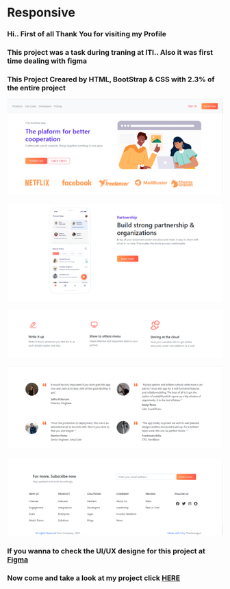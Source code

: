 # Responsive

### Hi.. First of all Thank You for visiting my Profile
### This project was a task during traning at ITI.. Also it was first time dealing with figma 

<div>
     <h3>This Project Creared by HTML, BootStrap & CSS with 2.3% of the entire project</h3>
  <img src="https://github.com/MahmoudElHassan/BootStrap/blob/main/Readme%20Image/1.png" width="">
     <h4></h4>
  <img src="https://github.com/MahmoudElHassan/BootStrap/blob/main/Readme%20Image/2.png" width="">
     <h4></h4>
  <img src="https://github.com/MahmoudElHassan/BootStrap/blob/main/Readme%20Image/3.png" width="">
     <h4></h4>
  <img src="https://github.com/MahmoudElHassan/BootStrap/blob/main/Readme%20Image/4.png" width="">
     <h4></h4>
  <img src="https://github.com/MahmoudElHassan/BootStrap/blob/main/Readme%20Image/5.png" width="">
 </div>
 
### If you wanna to check the UI/UX designe for this project at [Figma](https://www.figma.com/file/il3TZK1Wru0eAptudKCbH8/Collab-Collaboration-Software-Landing-Page-Template-(Community)?node-id=201%3A1004)

### Now come and take a look at my project click [HERE](http://boot-strap-five.vercel.app/) 
